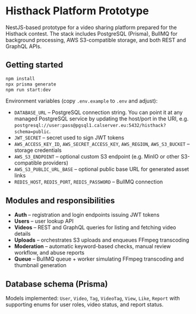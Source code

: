 # Histhack Platform Prototype

NestJS-based prototype for a video sharing platform prepared for the Histhack contest. The stack includes PostgreSQL (Prisma), BullMQ for background processing, AWS S3-compatible storage, and both REST and GraphQL APIs.

## Getting started

```bash
npm install
npx prisma generate
npm run start:dev
```

Environment variables (copy `.env.example` to `.env` and adjust):

- `DATABASE_URL` – PostgreSQL connection string. You can point it at any managed PostgreSQL service by updating the host/port in the URI, e.g. `postgresql://user:pass@pgsql1.calserver.eu:5432/histhack?schema=public`.
- `JWT_SECRET` – secret used to sign JWT tokens
- `AWS_ACCESS_KEY_ID`, `AWS_SECRET_ACCESS_KEY`, `AWS_REGION`, `AWS_S3_BUCKET` – storage credentials
- `AWS_S3_ENDPOINT` – optional custom S3 endpoint (e.g. MinIO or other S3-compatible providers)
- `AWS_S3_PUBLIC_URL_BASE` – optional public base URL for generated asset links
- `REDIS_HOST`, `REDIS_PORT`, `REDIS_PASSWORD` – BullMQ connection

## Modules and responsibilities

- **Auth** – registration and login endpoints issuing JWT tokens
- **Users** – user lookup API
- **Videos** – REST and GraphQL queries for listing and fetching video details
- **Uploads** – orchestrates S3 uploads and enqueues FFmpeg transcoding
- **Moderation** – automatic keyword-based checks, manual review workflow, and abuse reports
- **Queue** – BullMQ queue + worker simulating FFmpeg transcoding and thumbnail generation

## Database schema (Prisma)

Models implemented: `User`, `Video`, `Tag`, `VideoTag`, `View`, `Like`, `Report` with supporting enums for user roles, video status, and report status.
